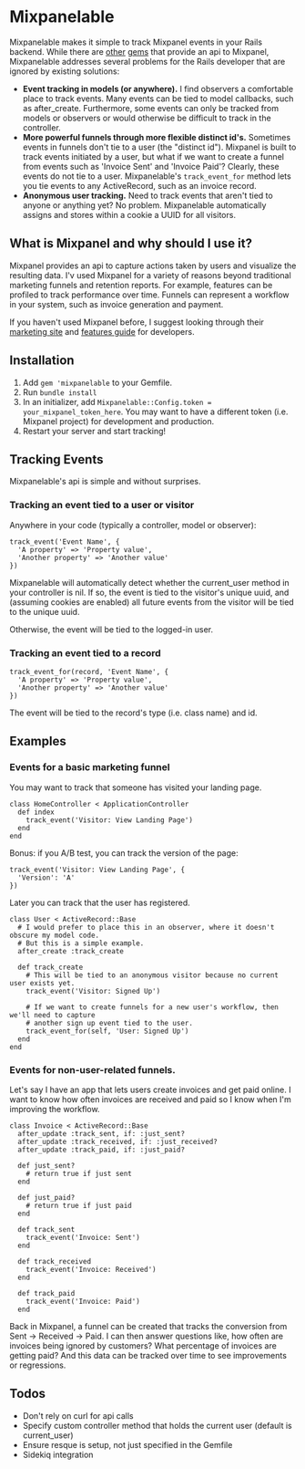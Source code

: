 Mixpanelable
============
Mixpanelable makes it simple to track Mixpanel events in your Rails backend. While there are [other]  [gems] that provide an api to Mixpanel, Mixpanelable addresses several problems for the Rails developer that are ignored by existing solutions:

- **Event tracking in models (or anywhere).** I find observers a comfortable place to track events. Many events can be tied to model callbacks, such as after_create. Furthermore, some events can only be tracked from models or observers or would otherwise be difficult to track in the controller.
- **More powerful funnels through more flexible distinct id's.** Sometimes events in funnels don't tie to a user (the "distinct id"). Mixpanel is built to track events initiated by a user, but what if we want to create a funnel from events such as 'Invoice Sent' and 'Invoice Paid'? Clearly, these events do not tie to a user. Mixpanelable's `track_event_for` method lets you tie events to any ActiveRecord, such as an invoice record.
- **Anonymous user tracking.** Need to track events that aren't tied to anyone or anything yet? No problem. Mixpanelable automatically assigns and stores within a cookie a UUID for all visitors.

What is Mixpanel and why should I use it?
-----------------------------------------
Mixpanel provides an api to capture actions taken by users and visualize the resulting data. I'v used Mixpanel for a variety of reasons beyond traditional marketing funnels and retention reports. For example, features can be profiled to track performance over time. Funnels can represent a workflow in your system, such as invoice generation and payment.

If you haven't used Mixpanel before, I suggest looking through their [marketing site] and [features guide] for developers.

Installation
------------
1. Add `gem 'mixpanelable` to your Gemfile.
2. Run `bundle install`
3. In an initializer, add `Mixpanelable::Config.token = your_mixpanel_token_here`. You may want to have a different token (i.e. Mixpanel project) for development and production.
4. Restart your server and start tracking!

Tracking Events
---------------
Mixpanelable's api is simple and without surprises.

### Tracking an event tied to a user or visitor

Anywhere in your code (typically a controller, model or observer):

````
track_event('Event Name', {
  'A property' => 'Property value',
  'Another property' => 'Another value'
})
````

Mixpanelable will automatically detect whether the current_user method in your controller is nil. If so, the event is tied to the visitor's unique uuid, and (assuming cookies are enabled) all future events from the visitor will be tied to the unique uuid.

Otherwise, the event will be tied to the logged-in user.

### Tracking an event tied to a record

````
track_event_for(record, 'Event Name', {
  'A property' => 'Property value',
  'Another property' => 'Another value'
})
````

The event will be tied to the record's type (i.e. class name) and id.

Examples
--------

### Events for a basic marketing funnel

You may want to track that someone has visited your landing page.

````
class HomeController < ApplicationController
  def index
    track_event('Visitor: View Landing Page')
  end
end
````

Bonus: if you A/B test, you can track the version of the page:

````
track_event('Visitor: View Landing Page', {
  'Version': 'A'
})
````

Later you can track that the user has registered.

````
class User < ActiveRecord::Base
  # I would prefer to place this in an observer, where it doesn't obscure my model code.
  # But this is a simple example.
  after_create :track_create

  def track_create
    # This will be tied to an anonymous visitor because no current user exists yet.
    track_event('Visitor: Signed Up')

    # If we want to create funnels for a new user's workflow, then we'll need to capture
    # another sign up event tied to the user.
    track_event_for(self, 'User: Signed Up')
  end
end
````

### Events for non-user-related funnels.

Let's say I have an app that lets users create invoices and get paid online. I want to know how often invoices are received and paid so I know when I'm improving the workflow.

````
class Invoice < ActiveRecord::Base
  after_update :track_sent, if: :just_sent?
  after_update :track_received, if: :just_received?
  after_update :track_paid, if: :just_paid?

  def just_sent?
    # return true if just sent
  end

  def just_paid?
    # return true if just paid
  end

  def track_sent
    track_event('Invoice: Sent')
  end

  def track_received
    track_event('Invoice: Received')
  end

  def track_paid
    track_event('Invoice: Paid')
  end
````

Back in Mixpanel, a funnel can be created that tracks the conversion from Sent -> Received -> Paid. I can then answer questions like, how often are invoices being ignored by customers? What percentage of invoices are getting paid? And this data can be tracked over time to see improvements or regressions.

Todos
-----

* Don't rely on curl for api calls
* Specify custom controller method that holds the current user (default is current_user)
* Ensure resque is setup, not just specified in the Gemfile
* Sidekiq integration

[other]: https://github.com/zevarito/mixpanel
[gems]: https://github.com/keolo/mixpanel_client

[marketing site]: http//www.mixpanel.com
[features guide]: https://mixpanel.com/docs/getting-started/learn-about-the-features